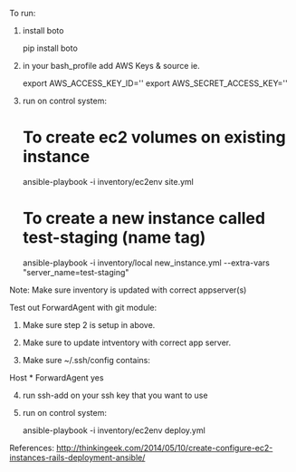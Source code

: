 To run:

1) install boto

    pip install boto

2) in your bash_profile add AWS Keys & source ie.

    export AWS_ACCESS_KEY_ID=''
    export AWS_SECRET_ACCESS_KEY=''

3) run on control system:

    # To create ec2 volumes on existing instance
    ansible-playbook -i inventory/ec2env site.yml

    # To create a new instance called test-staging (name tag)
    ansible-playbook -i inventory/local new_instance.yml --extra-vars "server_name=test-staging"


Note: Make sure inventory is updated with correct appserver(s)


Test out ForwardAgent with git module:

1) Make sure step 2 is setup in above.

2) Make sure to update intventory with correct app server.


3) Make sure ~/.ssh/config contains:

Host *
    ForwardAgent yes


4) run ssh-add on your ssh key that you want to use

5) run on control system:

    ansible-playbook -i inventory/ec2env deploy.yml


References: http://thinkingeek.com/2014/05/10/create-configure-ec2-instances-rails-deployment-ansible/